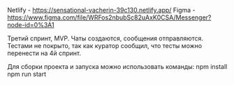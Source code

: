 Netlify - https://sensational-vacherin-39c130.netlify.app/
Figma - https://www.figma.com/file/WRFos2nbubSc82uAxK0CSA/Messenger?node-id=0%3A1

Третий спринт, MVP. Чаты создаются, сообщения отправляются.
Тестами не покрыто, так как куратор сообщил, что тесты можно перенести на 4й спринт.

Для сборки проекта и запуска можно использовать команды:
    npm install
    npm run start